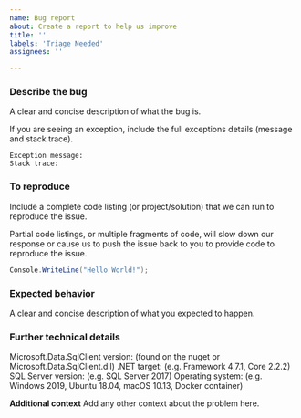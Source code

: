 ```yaml
---
name: Bug report
about: Create a report to help us improve
title: ''
labels: 'Triage Needed'
assignees: ''

---
```


### Describe the bug
A clear and concise description of what the bug is.

If you are seeing an exception, include the full exceptions details (message and stack trace).

```
Exception message:
Stack trace:
```

### To reproduce
Include a complete code listing (or project/solution) that we can run to reproduce the issue.

Partial code listings, or multiple fragments of code, will slow down our response or cause us to push the issue back to you to provide code to reproduce the issue.

```c#
Console.WriteLine("Hello World!");
```

### Expected behavior
A clear and concise description of what you expected to happen.

### Further technical details
Microsoft.Data.SqlClient version: (found on the nuget or Microsoft.Data.SqlClient.dll)
.NET target: (e.g. Framework 4.7.1, Core 2.2.2)
SQL Server version: (e.g. SQL Server 2017)
Operating system: (e.g. Windows 2019, Ubuntu 18.04, macOS 10.13, Docker container)

**Additional context**
Add any other context about the problem here.
